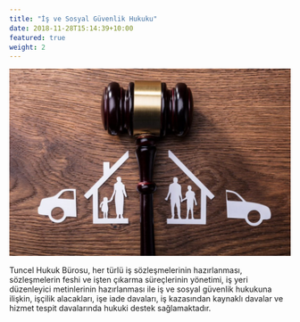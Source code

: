 ```yaml
---
title: "İş ve Sosyal Güvenlik Hukuku"
date: 2018-11-28T15:14:39+10:00
featured: true
weight: 2
---
```

![Accounting Services](/images/aile-hukuku-1170x780.jpg)

Tuncel Hukuk Bürosu, her türlü iş sözleşmelerinin hazırlanması, sözleşmelerin feshi ve işten çıkarma süreçlerinin yönetimi, iş yeri düzenleyici metinlerinin hazırlanması ile iş ve sosyal güvenlik hukukuna ilişkin, işçilik alacakları, işe iade davaları, iş kazasından kaynaklı davalar ve hizmet tespit davalarında hukuki destek sağlamaktadır.


